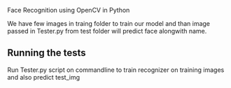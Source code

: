Face Recognition using OpenCV in Python

We have few images in traing folder to train our model and than image passed in Tester.py from test folder will predict face alongwith name.



## Running the tests

Run Tester.py script on commandline to train recognizer on training images and also predict test_img